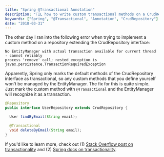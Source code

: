 ```yaml
---
title: "Spring @Transactional Annotation"
description: "TIL how to write custom transactional methods on a CrudRepository."
keywords: ["Spring", "@Transactional", "Annotation", "CrudRepository"]
date: "2018-03-31"
---
```


The other day I ran into the following error when trying to implement
a custom method on a repository extending the CrudRepository interface:

```
No EntityManager with actual transaction available for current thread - cannot reliably
process 'remove' call; nested exception is javax.persistence.TransactionRequiredException
```

Apparently, Spring only marks the default methods of the CrudRepository interface
as transactional, so any custom methods that you define yourself won't be managed by
the EntityManager. The fix for this is quite simple. Just mark the custom method
with `@Transactional` and the EntityManager will recognize it as a transaction.

```java
@Repository
public interface UserRepository extends CrudRepository {

  User findByEmail(String email);

  @Transactional
  void deleteByEmail(String email);
}

```

If you'd like to learn more, check out (1)
[Stack Overflow post on transactionality](https://stackoverflow.com/questions/39827054/spring-jpa-repository-transactionality) and (2)
[Spring docs on transactionality](https://docs.spring.io/spring-data/jpa/docs/current/reference/html/#transactions).
